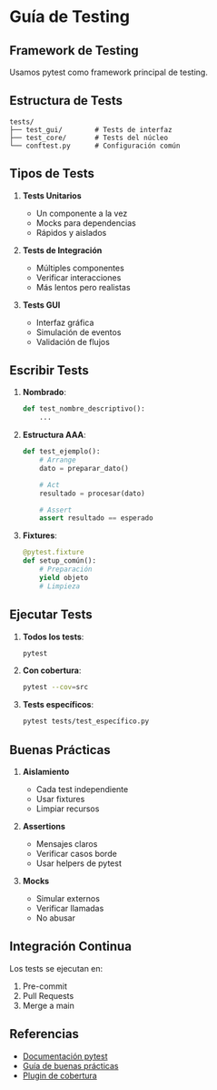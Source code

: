 # Guía de Testing

## Framework de Testing

Usamos pytest como framework principal de testing.

## Estructura de Tests

```
tests/
├── test_gui/        # Tests de interfaz
├── test_core/       # Tests del núcleo
└── conftest.py      # Configuración común
```

## Tipos de Tests

1. **Tests Unitarios**
   - Un componente a la vez
   - Mocks para dependencias
   - Rápidos y aislados

2. **Tests de Integración**
   - Múltiples componentes
   - Verificar interacciones
   - Más lentos pero realistas

3. **Tests GUI**
   - Interfaz gráfica
   - Simulación de eventos
   - Validación de flujos

## Escribir Tests

1. **Nombrado**:
   ```python
   def test_nombre_descriptivo():
       ...
   ```

2. **Estructura AAA**:
   ```python
   def test_ejemplo():
       # Arrange
       dato = preparar_dato()

       # Act
       resultado = procesar(dato)

       # Assert
       assert resultado == esperado
   ```

3. **Fixtures**:
   ```python
   @pytest.fixture
   def setup_común():
       # Preparación
       yield objeto
       # Limpieza
   ```

## Ejecutar Tests

1. **Todos los tests**:
   ```bash
   pytest
   ```

2. **Con cobertura**:
   ```bash
   pytest --cov=src
   ```

3. **Tests específicos**:
   ```bash
   pytest tests/test_específico.py
   ```

## Buenas Prácticas

1. **Aislamiento**
   - Cada test independiente
   - Usar fixtures
   - Limpiar recursos

2. **Assertions**
   - Mensajes claros
   - Verificar casos borde
   - Usar helpers de pytest

3. **Mocks**
   - Simular externos
   - Verificar llamadas
   - No abusar

## Integración Continua

Los tests se ejecutan en:
1. Pre-commit
2. Pull Requests
3. Merge a main

## Referencias

- [Documentación pytest](https://docs.pytest.org/)
- [Guía de buenas prácticas](https://docs.pytest.org/en/stable/goodpractices.html)
- [Plugin de cobertura](https://pytest-cov.readthedocs.io/)

